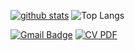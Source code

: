 [![github stats](https://github-readme-stats-sigma-five.vercel.app/api?username=kyeonghyeon0314&show_icons=true&hide=contribs&hide_border=true)](https://github.com/kyeonghyeon0314)    ![Top Langs](https://github-readme-stats.vercel.app/api/top-langs/?username=kyeonghyeon0314&layout=compact&card_width=320&line_height=25&theme=github&langs_count=6)             

[![Gmail Badge](https://img.shields.io/badge/-Gmail-d14836?style=flat-square&logo=Gmail&logoColor=white&link=mailto:kimkh5348@gmail.com)](mailto:kimkh5348@gmail.com)
[![CV PDF](https://img.shields.io/badge/CV-PDF-blue?style=flat-square&logo=adobeacrobatreader&logoColor=white&link=https://your-cv-link.com)](files/CV_김경현.pdf)




<!-- 
<img src="https://img.shields.io/badge/Python-3776AB.svg?&style=flat-square&logo=Python&logoColor=white"/> <img src="https://img.shields.io/badge/C++-00599C?style=flat-square&logo=c%2B%2B&logoColor=white"/> <img src="https://img.shields.io/badge/ROS-22314E?style=flat-square&logo=ROS&logoColor=white"/> <img src="https://img.shields.io/badge/LiDAR-00BFFF?style=flat-square"/> <img src="https://img.shields.io/badge/Isaac%20Sim-76B900?style=flat-square&logo=nvidia&logoColor=white"/> -->

<!--
**kyeonghyeon0314/kyeonghyeon0314** is a ✨ _special_ ✨ repository because its `README.md` (this file) appears on your GitHub profile.

Here are some ideas to get you started:

- 🔭 I’m currently working on ...
- 🌱 I’m currently learning ...
- 👯 I’m looking to collaborate on ...
- 🤔 I’m looking for help with ...
- 💬 Ask me about ...
- 📫 How to reach me: ...
- 😄 Pronouns: ...
- ⚡ Fun fact: ...
-->
